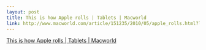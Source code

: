 ```yaml
--- 
layout: post
title: This is how Apple rolls | Tablets | Macworld
link: http://www.macworld.com/article/151235/2010/05/apple_rolls.html?lsrc=smokemonster
---
```

<a href=
"http://www.macworld.com/article/151235/2010/05/apple_rolls.html?lsrc=smokemonster">
This is how Apple rolls | Tablets | Macworld</a><br>
